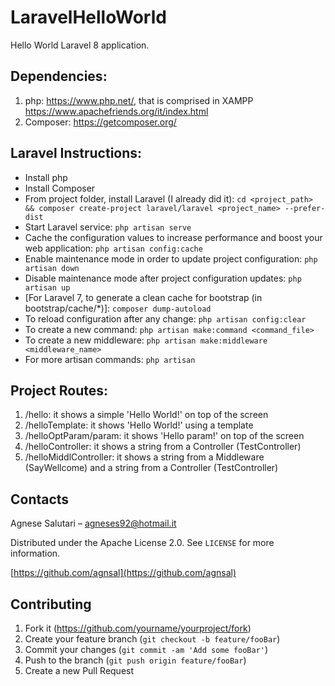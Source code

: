 # LaravelHelloWorld
Hello World Laravel 8 application.


## Dependencies:
1. php: https://www.php.net/, that is comprised in XAMPP https://www.apachefriends.org/it/index.html 
2. Composer: https://getcomposer.org/


## Laravel Instructions:
- Install php
- Install Composer
- From project folder, install Laravel (I already did it):
```cd <project_path> && composer create-project laravel/laravel <project_name> --prefer-dist```
- Start Laravel service: ```php artisan serve```
- Cache the configuration values to increase performance and boost your web application:
```php artisan config:cache```
- Enable maintenance mode in order to update project configuration:
```php artisan down```
- Disable maintenance mode after project configuration updates:
```php artisan up```
- [For Laravel 7, to generate a clean cache for bootstrap (in bootstrap/cache/*)]:
```composer dump-autoload```
- To reload configuration after any change:
```php artisan config:clear```
- To create a new command:
```php artisan make:command <command_file>```
- To create a new middleware:
```php artisan make:middleware <middleware_name>```
- For more artisan commands:
```php artisan```


## Project Routes:
1. /hello: it shows a simple 'Hello World!' on top of the screen
2. /helloTemplate: it shows 'Hello World!' using a template
3. /helloOptParam/param: it shows 'Hello param!' on top of the screen
4. /helloController: it shows a string from a Controller (TestController)
5. /helloMiddlController: it shows a string from a Middleware (SayWellcome) and a string from a Controller (TestController)


## Contacts

Agnese Salutari – agneses92@hotmail.it

Distributed under the Apache License 2.0. See ``LICENSE`` for more information.

[https://github.com/agnsal](https://github.com/agnsal)


## Contributing

1. Fork it (<https://github.com/yourname/yourproject/fork>)
2. Create your feature branch (`git checkout -b feature/fooBar`)
3. Commit your changes (`git commit -am 'Add some fooBar'`)
4. Push to the branch (`git push origin feature/fooBar`)
5. Create a new Pull Request

